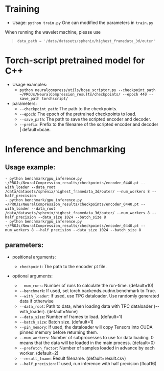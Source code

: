 # Training
- Usage: `python train.py`
One can modified the parameters in `train.py`

When running the wavelet machine, please use
> `data_path = '/data/datasets/sphenix/highest_framedata_3d/outer'`


# Torch-script pretrained model for C++
- Usage examples:
    - `python neuralcompress/utils/bcae_scriptor.py --checkpoint_path ~/PROJs/NeuralCompression_results/checkpoints/ --epoch 440 --save_path torchscript/`
- parameters:
  - `--checkpoint_path`: The path to the checkpoints.
  - `--epoch`: The epoch of the pretrained checkpoints to load.
  - `--save_path`: The path to save the scripted encoder and decoder.
  - `--prefix`: Prefix to the filename of the scripted encoder and decoder | default=bcae.


# Inference and benchmarking

## Usage example:
    - python benchmark/gpu_inference.py ~/PROJs/NeuralCompression_results/checkpoints/encoder_0440.pt --with_loader --data_root /data/datasets/sphenix/highest_framedata_3d/outer/ --num_workers 8 --half_precision
    - python benchmark/gpu_inference.py ~/PROJs/NeuralCompression_results/checkpoints/encoder_0440.pt --with_loader --data_root /data/datasets/sphenix/highest_framedata_3d/outer/ --num_workers 8 --half_precision --data_size 1024 --batch_size 8
    - python benchmark/gpu_inference.py ~/PROJs/NeuralCompression_results/checkpoints/encoder_0440.pt --num_workers 8 --half_precision --data_size 1024 --batch_size 8

## parameters:
- positional arguments:
  - `checkpoint`:          The path to the encoder pt file.

- optional arguments:
  - `--num_runs`:        Number of runs to calculate the run-time. (default=10)
  - `--benchmark`:       If used, set torch.backends.cudnn.benchmark to True.
  - `--with_loader`:     If used, use TPC dataloader. Use randomly generated data if otherwise
  - `--data_root`:       Path to data, when loading data with TPC dataloader (--with_loader). (default=None)
  - `--data_size`:       Number of frames to load. (default=1)
  - `--batch_size`:      Batch size. (default=1)
  - `--pin_memory`:      If used, the dataloader will copy Tensors into CUDA pinned memory before returning them.
  - `--num_workers`:     Number of subprocesses to use for data loading. 0 means that the data will be loaded in the main process. (default=0)
  - `--prefetch_factor`: Number of samples loaded in advance by each worker. (default=2)
  - `--result_fname`:    Result filename. (default=result.csv)
  - `--half_precision`:  If used, run inference with half precision (float16)

